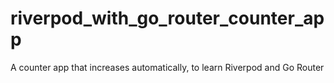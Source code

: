 # riverpod_with_go_router_counter_app
A counter app that increases automatically, to learn Riverpod and Go Router
